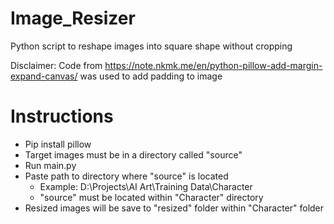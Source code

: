 # Image_Resizer
Python script to reshape images into square shape without cropping

Disclaimer: Code from https://note.nkmk.me/en/python-pillow-add-margin-expand-canvas/ was used to add padding to image

# Instructions
- Pip install pillow
- Target images must be in a directory called "source"
- Run main.py
- Paste path to directory where "source" is located
  - Example: D:\Projects\AI Art\Training Data\Character
  - "source" must be located within "Character" directory
- Resized images will be save to "resized" folder within "Character" folder
